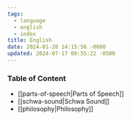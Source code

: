 ```yaml
---
tags:
  - language
  - english
  - index
title: English
date: 2024-01-28 14:15:56 -0600
updated: 2024-07-17 09:55:22 -0500
---
```


### Table of Content

* [[parts-of-speech|Parts of Speech]]
* [[schwa-sound|Schwa Sound]]
* [[philosophy|Philosophy]]
